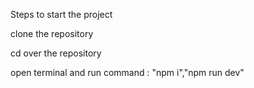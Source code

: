 Steps to start the project


clone the repository

cd over the repository

open terminal and run command : "npm i","npm run dev"

